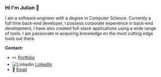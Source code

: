 ### Hi I'm Julian 👋

I am a software engineer with a degree in Computer Science. Currently a full time back-end developer, I possess corporate experience in back-end development, I have also created full-stack applications using a wide range of tools. I am passionate in acquiring knowledge on the most cutting edge tools out there.


**Contact:**
- :pencil2: [Portfolio](https://juliantjg.github.io/)
- ![Linkedin](https://i.stack.imgur.com/gVE0j.png) [LinkedIn](https://www.linkedin.com/in/juliantj/)
- :speech_balloon: [Email](mailto:juliantj88@gmail.com)



<!--
**juliantjg/juliantjg** is a ✨ _special_ ✨ repository because its `README.md` (this file) appears on your GitHub profile.

Here are some ideas to get you started:

- 🔭 I’m currently working on ...
- 🌱 I’m currently learning ...
- 👯 I’m looking to collaborate on ...
- 🤔 I’m looking for help with ...
- 💬 Ask me about ...
- 📫 How to reach me: ...
- 😄 Pronouns: ...
- ⚡ Fun fact: ...
-->
